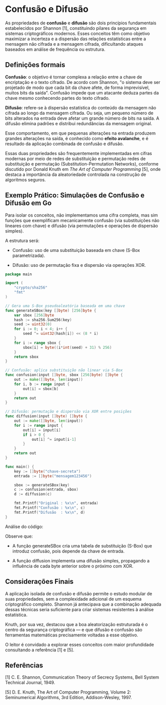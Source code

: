 # Confusão e Difusão

As propriedades de **confusão** e **difusão** são dois princípios fundamentais estabelecidos por Shannon [1], constituindo pilares da segurança em sistemas criptográficos modernos. Esses conceitos têm como objetivo maximizar a incerteza e a dispersão das relações estatísticas entre a mensagem não cifrada e a mensagem cifrada, dificultando ataques baseados em análise de frequência ou estrutura.

## Definições formais

**Confusão**: o objetivo é tornar complexa a relação entre a chave de encriptação e o texto cifrado. De acordo com Shannon, "o sistema deve ser projetado de modo que cada bit da chave afete, de forma imprevisível, muitos bits da saída". Confusão impede que um atacante deduza partes da chave mesmo conhecendo partes do texto cifrado.

**Difusão**: refere-se à dispersão estatística do conteúdo da mensagem não cifrada ao longo da mensagem cifrada. Ou seja, um pequeno número de bits alterados na entrada deve afetar um grande número de bits na saída. A difusão elimina padrões e distribui redundâncias da mensagem original.

Esse comportamento, em que pequenas alterações na entrada produzem grandes alterações na saída, é conhecido como **efeito avalanche**, e é resultado da aplicação combinada de confusão e difusão.

Essas duas propriedades são frequentemente implementadas em cifras modernas por meio de redes de substituição e permutação redes de substituição e permutação (Substitution-Permutation Networks), conforme discutido por Donald Knuth em _The Art of Computer Programming_ [5], onde destaca a importância da aleatoriedade controlada na construção de algoritmos seguros.

## Exemplo Prático: Simulações de Confusão e Difusão em Go

Para isolar os conceitos, não implementamos uma cifra completa, mas sim funções que exemplificam mecanicamente confusão (via substituições não lineares com chave) e difusão (via permutações e operações de dispersão simples).

A estrutura será:

* Confusão: uso de uma substituição baseada em chave (S-Box parametrizada).

* Difusão: uso de permutação fixa e dispersão via operações XOR.

```go
package main

import (
	"crypto/sha256"
	"fmt"
)

// Gera uma S-Box pseudoaleatória baseada em uma chave
func generateSBox(key []byte) [256]byte {
	var sbox [256]byte
	hash := sha256.Sum256(key)
	seed := uint32(0)
	for i := 0; i < 4; i++ {
		seed ^= uint32(hash[i]) << (8 * i)
	}
	for i := range sbox {
		sbox[i] = byte((i*int(seed) + 31) % 256)
	}
	return sbox
}

// Confusão: aplica substituição não linear via S-Box
func confusion(input []byte, sbox [256]byte) []byte {
	out := make([]byte, len(input))
	for i, b := range input {
		out[i] = sbox[b]
	}
	return out
}

// Difusão: permutação e dispersão via XOR entre posições
func diffusion(input []byte) []byte {
	out := make([]byte, len(input))
	for i := range input {
		out[i] = input[i]
		if i > 0 {
			out[i] ^= input[i-1]
		}
	}
	return out
}

func main() {
	key := []byte("chave-secreta")
	entrada := []byte("mensagem123456")

	sbox := generateSBox(key)
	c := confusion(entrada, sbox)
	d := diffusion(c)

	fmt.Printf("Original : %x\n", entrada)
	fmt.Printf("Confusão : %x\n", c)
	fmt.Printf("Difusão  : %x\n", d)
}

```

Análise do código:

Observe que:

* A função generateSBox cria uma tabela de substituição (S-Box) que introduz confusão, pois depende da chave de entrada.

* A função diffusion implementa uma difusão simples, propagando a influência de cada byte anterior sobre o próximo com XOR.

## Considerações Finais


A aplicação isolada de confusão e difusão permite o estudo modular de suas propriedades, sem a complexidade adicional de um esquema criptográfico completo. Shannon já antecipava que a combinação adequada dessas técnicas seria suficiente para criar sistemas resistentes à análise estatística.

Knuth, por sua vez, destacou que a boa aleatorização estruturada é o centro da segurança criptográfica — e que difusão e confusão são ferramentas matemáticas precisamente voltadas a esse objetivo.

O leitor é convidado a explorar esses conceitos com maior profundidade consultando a referência [1] e [5].

## Referências

[1] C. E. Shannon, Communication Theory of Secrecy Systems, Bell System Technical Journal, 1949.

[5] D. E. Knuth, The Art of Computer Programming, Volume 2: Seminumerical Algorithms, 3rd Edition, Addison-Wesley, 1997.
